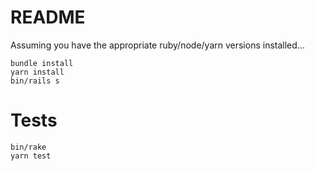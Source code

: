 # README

Assuming you have the appropriate ruby/node/yarn versions installed...

```
bundle install
yarn install
bin/rails s
```

# Tests

```
bin/rake
yarn test
```
